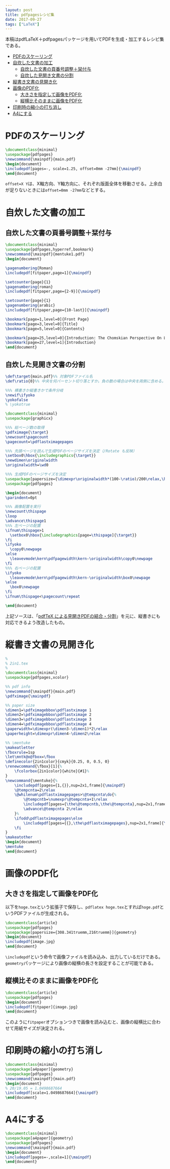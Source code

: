 ```yaml
---
layout: post
title: pdfpagesレシピ集
date: 2017-09-27
tags: ["LaTeX"]
---
```


本稿はpdfLaTeX＋pdfpagesパッケージを用いてPDFを生成・加工するレシピ集である。

- [PDFのスケーリング](#pdfのスケーリング)
- [自炊した文書の加工](#自炊した文書の加工)
  - [自炊した文書の頁番号調整＋栞付与](#自炊した文書の頁番号調整栞付与)
  - [自炊した見開き文書の分割](#自炊した見開き文書の分割)
- [縦書き文書の見開き化](#縦書き文書の見開き化)
- [画像のPDF化](#画像のpdf化)
  - [大きさを指定して画像をPDF化](#大きさを指定して画像をpdf化)
  - [縦横比そのままに画像をPDF化](#縦横比そのままに画像をpdf化)
- [印刷時の縮小の打ち消し](#印刷時の縮小の打ち消し)
- [A4にする](#a4にする)

# PDFのスケーリング
```tex
\documentclass{minimal}
\usepackage{pdfpages}
\newcommand{\mainpdf}{main.pdf}
\begin{document}
\includepdf[pages=-, scale=1.25, offset=0mm -27mm]{\mainpdf}
\end{document}
```

`offset=X Y`は、X軸方向、Y軸方向に、それぞれ版面全体を移動させる。上余白が足りないときには`offset=0mm -27mm`などとする。

# 自炊した文書の加工
## 自炊した文書の頁番号調整＋栞付与
```tex
\documentclass{minimal}
\usepackage{pdfpages,hyperref,bookmark}
\newcommand{\mainpdf}{mentuke1.pdf}
\begin{document}

\pagenumbering{Roman}
\includepdf[fitpaper,page=1]{\mainpdf}

\setcounter{page}{1}
\pagenumbering{roman}
\includepdf[fitpaper,page={2-9}]{\mainpdf}

\setcounter{page}{1}
\pagenumbering{arabic}
\includepdf[fitpaper,page={10-last}]{\mainpdf}

\bookmark[page=1,level=0]{Front Page}
\bookmark[page=3,level=0]{Title}
\bookmark[page=5,level=0]{Contents}

\bookmark[page=25,level=0]{Introduction: The Chomskian Perspective On Language Study}
\bookmark[page=27,level=1]{Introduction}
\end{document}
```

## 自炊した見開き文書の分割
```tex
\def\target{main.pdf}%% 対象PDFファイル名
\def\ratio{0}%% 中央を何パーセント切り落とすか。負の数の場合は中央を両側に含める。-99〜99の百分率値を指定。

%%% 横書きか縦書きかで条件分岐
\newif\ifyoko
\yokofalse
% \yokotrue

\documentclass{minimal}
\usepackage{graphicx}

%%% 総ページ数の取得
\pdfximage{\target}
\newcount\pagecount
\pagecount=\pdflastximagepages

%%% 先頭ページを読んで生成PDFのページサイズを決定（/Rotate も反映）
\setbox0\hbox{\includegraphics{\target}}
\newdimen\originalwidth
\originalwidth=\wd0

%%% 生成PDFのページサイズを決定
\usepackage[papersize={\dimexpr\originalwidth*(100-\ratio)/200\relax,\ht0},margin=0pt]{geometry}
\usepackage{pdfpages}

\begin{document}
\parindent=0pt

%%% 画像配置を実行
\newcount\thispage
\loop
\advance\thispage1
%%% 左ページの配置
\ifnum\thispage>1
  \setbox0\hbox{\includegraphics[page=\thispage]{\target}}
\fi
\ifyoko
  \copy0\newpage
\else
  \leavevmode\kern\pdfpagewidth\kern-\originalwidth\copy0\newpage
\fi
%%% 右ページの配置
\ifyoko
  \leavevmode\kern\pdfpagewidth\kern-\originalwidth\box0\newpage
\else
  \box0\newpage
\fi
\ifnum\thispage<\pagecount\repeat

\end{document}
```

上記ソースは、「[pdfTeX による見開きPDFの結合・分割](https://doratex.hatenablog.jp/entry/20160610/1465560005)」を元に、縦書きにも対応できるよう改造したもの。

# 縦書き文書の見開き化
```tex
%
% 2in1.tex
%
\documentclass{minimal}
\usepackage{pdfpages,xcolor}

%% pdf info
\newcommand{\mainpdf}{main.pdf}
\pdfximage{\mainpdf}

%% paper size
\dimen1=\pdfximagebbox\pdflastximage 1
\dimen2=\pdfximagebbox\pdflastximage 2
\dimen3=\pdfximagebbox\pdflastximage 3
\dimen4=\pdfximagebbox\pdflastximage 4
\paperwidth=\dimexpr(\dimen3-\dimen1)*2\relax
\paperheight=\dimexpr\dimen4-\dimen2\relax

%% \mentuke
\makeatletter
\fboxrule=1sp
\let\mntk@o@fbox=\fbox
\definecolor{2in1color}{cmyk}{0.25, 0, 0.5, 0}
\renewcommand{\fbox}[1]{%
    \fcolorbox{2in1color}{white}{#1}%
}
\newcommand{\mentuke}{%
    \includepdf[pages={1,{}},nup=2x1,frame]{\mainpdf}
    \@tempcnta=2\relax
    \@whilenum\pdflastximagepages>\@tempcnta\do{%
        \@tempcntb=\numexpr\@tempcnta+1\relax
        \includepdf[pages={\the\@tempcntb,\the\@tempcnta},nup=2x1,frame]{\mainpdf}
        \advance\@tempcnta 2\relax
    }%
    \ifodd\pdflastximagepages\else
        \includepdf[pages={{},\the\pdflastximagepages},nup=2x1,frame]{\mainpdf}
    \fi
}
\makeatother
\begin{document}
\mentuke
\end{document}
```

# 画像のPDF化
## 大きさを指定して画像をPDF化
以下を`hoge.tex`という拡張子で保存し、`pdflatex hoge.tex`とすれば`hoge.pdf`というPDFファイルが生成される。

```tex
\documentclass{article}
\usepackage{pdfpages}
\usepackage[papersize={308.341truemm,216truemm}]{geometry}
\begin{document}
\includepdf{image.jpg}
\end{document}
```

`\includepdf`という命令で画像ファイルを読み込み、出力しているだけである。`geometry`パッケージにより画像の縦横の長さを設定することが可能である。

## 縦横比そのままに画像をPDF化
```tex
\documentclass{article}
\usepackage{pdfpages}
\begin{document}
\includepdf[fitpaper]{image.jpg}
\end{document}
```

このように`fitpaper`オプションつきで画像を読み込むと、画像の縦横比に合わせて用紙サイズが決定される。

<!-- # PDFファイルの連結
以下はA5サイズの本を作っているとき、左右のページをつなげてA4用紙に出力するやりかたである。デザインを確認したいときなどに有用である。

```tex
\documentclass[a4paper,landscape]{article}
\usepackage{pdfpages}
\begin{document}
\includepdf[pages={28,29},nup=2x1]{mybook.pdf}
\end{document}
```

`pages={28,29}`は28～29ページだけを読み込む設定、`nup`は複数ページを一枚に並べる設定である。`nup=2x1`は2行×1列で並べるという意味になる。 -->

<!-- # 自炊したPDFファイルの加工と連結

```tex
\documentclass{article}
\usepackage{pdfpages}
\usepackage[a5paper]{geometry}
\begin{document}
\includepdf[pages=-,scale=1.25,offset=-14mm -23mm]{1.pdf}
\includepdf[pages=-,scale=1.25,offset=-14mm -23mm]{2.pdf}
\includepdf[pages=-,scale=1.25,offset=-14mm -23mm]{3.pdf}
\includepdf[pages=-,scale=1.25,offset=-14mm -23mm]{4.pdf}
\includepdf[pages=-,scale=1.25,offset=-14mm -23mm]{5.pdf}
\includepdf[pages=-,scale=1.25,offset=-14mm -23mm]{6.pdf}
\includepdf[pages=-,scale=1.25,offset=-14mm -23mm]{7.pdf}
\end{document}
```

```tex
\documentclass{article}
\usepackage{pdfpages}
\usepackage[a4paper,landscape]{geometry}
\newcount\K
\newcommand{\createPDF}{%
    \K=0
    \loop\ifnum\K<134 % while(K<pagecount)
        \includepdf[pages=-,scale=1.15,offset=-12mm 2mm]{\the\K.png}
    \advance\K by 1 % K++
    \repeat % end while
}
\begin{document}
\createPDF
\end{document}
```

scaleオプションとoffsetオプションを指定してやると周囲の切り落としが可能となる。 -->

<!-- # 奇数ページ・偶数ページで異なる処理をする

```tex
\documentclass{article}
\usepackage{pdfpages}
\usepackage[a4paper]{geometry}
\newcommand{\targetpdf}{main.pdf}
\pdfximage{\targetpdf}
\newcount\pagecount
\pagecount=\pdflastximagepages
\advance\pagecount by 1
\newcount\K
\newcommand{\createPDF}{%
    \K=1
    \loop\ifnum\K<\pagecount
        \ifodd\K
            \includepdf[pages={\the\K},scale=1.25,offset=0mm -20mm]{\targetpdf}
        \else
            \includepdf[pages={\the\K},scale=1.25,offset=-15mm -20mm]{\targetpdf}
        \fi
    \advance\K by 1
    \repeat
}
\begin{document}
\createPDF
\end{document}
``` -->

# 印刷時の縮小の打ち消し
```tex
\documentclass{minimal}
\usepackage[a4paper]{geometry}
\usepackage{pdfpages}
\newcommand{\mainpdf}{main.pdf}
\begin{document}
% 20/19.05 = 1.0498687664
\includepdf[scale=1.0498687664]{\mainpdf}
\end{document}
```

# A4にする
```tex
\documentclass{minimal}
\usepackage[a4paper]{geometry}
\usepackage{pdfpages}
\newcommand{\mainpdf}{main.pdf}
\begin{document}
\includepdf[pages=-,scale=1]{\mainpdf}
\end{document}
```
